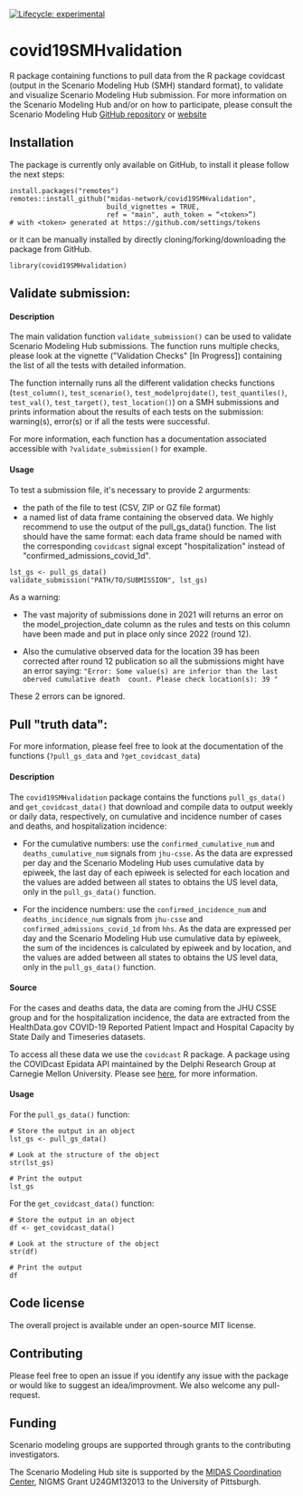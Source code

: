 <!-- badges: start -->
[![Lifecycle: experimental](https://img.shields.io/badge/lifecycle-experimental-orange.svg)](https://lifecycle.r-lib.org/articles/stages.html#experimental)
<!-- badges: end -->

# covid19SMHvalidation

R package containing functions to pull data from the R package covidcast 
(output in the Scenario Modeling Hub (SMH) standard format), to validate and
visualize Scenario Modeling Hub submission. For more information on the 
Scenario Modeling Hub and/or on how to participate, please consult the
Scenario Modeling Hub [GitHub repository](https://github.com/midas-network/covid19-scenario-modeling-hub) or 
[website](https://covid19scenariomodelinghub.org/)

## Installation

The package is currently only available on GitHub, to install it please follow
the next steps:

```{r}
install.packages("remotes")
remotes::install_github("midas-network/covid19SMHvalidation", 
                        build_vignettes = TRUE,
                        ref = "main", auth_token = “<token>”) 
# with <token> generated at https://github.com/settings/tokens
```

or it can be manually installed by directly cloning/forking/downloading the 
package from GitHub.

```{r}
library(covid19SMHvalidation)
```

## Validate submission:

#### Description

The main validation function `validate_submission()` can be used to validate
Scenario Modeling Hub submissions. The function runs multiple checks, please
look at the vignette ("Validation Checks" [In Progress]) containing the list
of all the tests with detailed information. 

The function internally runs all the different validation checks functions 
(`test_column()`, `test_scenario()`, `test_modelprojdate()`, 
`test_quantiles()`, `test_val()`, `test_target()`, `test_location()`) 
on a SMH submissions and prints information about the results of each 
tests on the submission: warning(s), error(s) or if all the tests were 
successful.

For more information, each function has a documentation associated accessible
with `?validate_submission()` for example. 

#### Usage

To test a submission file, it's necessary to provide 2 argurments:

 * the path of the file to test (CSV, ZIP or GZ file format)
 * a named list of data frame containing the observed data. We highly recommend 
 to use the output of the pull_gs_data() function. The list should have the 
 same format: each data frame should be named with the corresponding `covidcast` 
 signal except "hospitalization" instead of "confirmed_admissions_covid_1d".

```{r}
lst_gs <- pull_gs_data()
validate_submission("PATH/TO/SUBMISSION", lst_gs)
```

As a warning:

  * The vast majority of submissions done in 2021 will returns an error on the 
model_projection_date column as the rules and tests on this column have been 
made and put in place only since 2022 (round 12).

  * Also the cumulative observed data for the location 39 has been corrected 
  after round 12 publication so all the submissions might have an error saying:
  `"Error: Some value(s) are inferior than the last oberved cumulative death 
count. Please check location(s): 39 "`

These 2 errors can be ignored.

## Pull "truth data":

For more information, please feel free to look at the documentation of the 
functions (`?pull_gs_data` and `?get_covidcast_data`)

#### Description

The `covid19SMHvalidation` package contains the functions `pull_gs_data()` and
`get_covidcast_data()` that download and compile data to output weekly or 
daily data, respectively, on cumulative and incidence number of cases and 
deaths, and hospitalization incidence:

  * For the cumulative numbers: use the `confirmed_cumulative_num` and 
  `deaths_cumulative_num` signals from `jhu-csse`. As the data are expressed 
  per day and the Scenario Modeling Hub uses cumulative data by epiweek, the 
  last day of each epiweek is selected for each location and the values are 
  added between all states to obtains the US level data, only in the 
  `pull_gs_data()` function.
    
  * For the incidence numbers: use the `confirmed_incidence_num` and 
  `deaths_incidence_num` signals from `jhu-csse` and 
  `confirmed_admissions_covid_1d` from `hhs`. As the data are expressed per 
  day and the Scenario Modeling Hub use cumulative data by epiweek, the sum of 
  the incidences is calculated by epiweek and by location, and the values are 
  added between all states to obtains the US level data, only in the 
  `pull_gs_data()` function.

#### Source

For the cases and deaths data, the data are coming from the JHU CSSE group and
for the  hospitalization incidence, the data are extracted from the 
HealthData.gov COVID-19 Reported Patient Impact and Hospital Capacity by State 
Daily and Timeseries datasets. 

To access all these data we use the `covidcast` R package. A package using the 
COVIDcast Epidata API maintained by the Delphi Research Group at Carnegie 
Mellon University. Please see 
[here](https://cran.r-project.org/web/packages/covidcast/index.html), 
for more information. 

#### Usage

For the `pull_gs_data()` function:

```{r}
# Store the output in an object
lst_gs <- pull_gs_data()

# Look at the structure of the object
str(lst_gs)

# Print the output
lst_gs
```

For the `get_covidcast_data()` function:

```{r}
# Store the output in an object
df <- get_covidcast_data()

# Look at the structure of the object
str(df)

# Print the output
df
```

## Code license

The overall project is available under an open-source MIT license.

## Contributing

Please feel free to open an issue if you identify any issue with the 
package or would like to suggest an idea/improvment. We also welcome
any pull-request. 

## Funding

Scenario modeling groups are supported through grants to the 
contributing investigators.

The Scenario Modeling Hub site is supported by the 
[MIDAS Coordination Center](https://midasnetwork.us/), 
NIGMS Grant U24GM132013 to the University of Pittsburgh.

